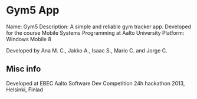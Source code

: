 Gym5 App
========


Name: Gym5
Description: A simple and reliable gym tracker app. Developed for the course Mobile Systems Programming at Aalto University
Platform: Windows Mobile 8


Developed by Ana M. C., Jakko A., Isaac S., Mario C. and Jorge C.

Misc info
---------

Developed at EBEC Aalto Software Dev Competition 24h hackathon 2013, Helsinki, Finlad
